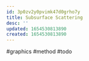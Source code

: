 ```yaml
---
id: 3p0zv2y0pvimk47d0grho7y
title: Subsurface Scattering
desc: ''
updated: 1654530813890
created: 1654530813890
---
```

#graphics #method #todo
